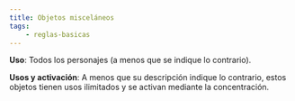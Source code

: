 ```yaml
---
title: Objetos misceláneos
tags:
    - reglas-basicas
---
```


**Uso**: Todos los personajes (a menos que se indique lo contrario).

**Usos y activación**: A menos que su descripción indique lo contrario, estos objetos tienen usos ilimitados y se activan mediante la concentración.
